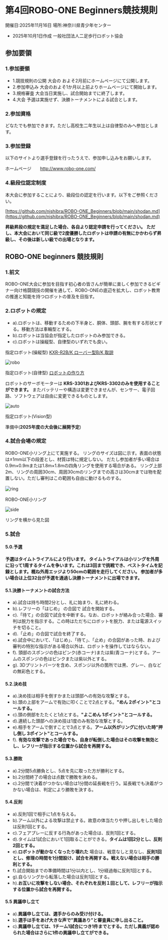 # 第4回ROBO-ONE Beginners競技規則
開催日:2025年11月16日
場所:神奈川県青少年センター

- 2025年10月1日作成
一般社団法人二足歩行ロボット協会

## 参加要領
### 1.参加要領
- 1.競技規則の公開
大会の およそ2月前にホームページにて公開します。
- 2.参加申込み
大会のおよそ1か月以上前よりホームページにて開始します。
- 3.規格審査
大会当日実施し、試合開始までに終了します。
- 4.大会
予選は実施せず、決勝トーナメントによる試合とします。

### 2.参加資格
どなたでも参加できます。ただし高校生二年生以上は自律型のみへ参加とします。

### 3.参加登録
以下のサイトより選手登録を行ったうえで、参加申し込みをお願いします。

ホームページ　　http://www.robo-one.com/

### 4.級段位認定制度
本大会に参加することにより、級段位の認定を行います。以下をご参照ください。

[https://github.com/nishibra/ROBO-ONE_Beginners/blob/main/shodan.md](https://github.com/nishibra/ROBO-ONE_Beginners/blob/main/shodan.md)

__昇級昇段の規定を満足した場合、各自より認定申請を行ってください。__
__ただし、本大会において同じ級で2度優勝したロボットは申請の有無にかかわらず昇級し、その後は新しい級での出場となります。__

## ROBO-ONE beginners 競技規則
### 1.前文
ROBO-ONE大会に参加を目指す初心者の皆さんが簡単に楽しく参加できるビギナー向け格闘競技の開催を通して、ROBO-ONEの底辺を拡大し、ロボット教育の推進と知能を持つロボットの普及を目指す。

### 2.ロボットの規定
- a).ロボットは、移動するための下半身と、胴体、頭部、腕を有する形状とする。移動方法は車輪型とする。
- b).ロボットは当協会が指定したロボットのみ参加できる。
- c).ロボットは操縦型、自律型のいずれでも良い。
   
指定ロボット(操縦型) [KXR-R2B/K ローバー型B/K 取説](https://kondo-robot.com/faq/kxr-r2b-k_manual_sample)

![robo](robo-beginner_pic/robo0.png)

指定ロボット(自律型) [ロボットの作り方](https://github.com/nishibra/ROBO-ONE_Beginners_auto)

ロボットのサーボモーターは __KRS-3301およびKRS-3302のみを使用することができます。__ またバッテリーや構造は変更できませんが、センサー、電子回路、ソフトウェアは自由に変更できるものとします。

![auto](robo-beginner_pic/auto1.png)

指定ロボット(Vision型)

準備中(__2025年度の大会後に展開予定__)

### 4.試合会場の規定
ROBO-ONE小リング上にて実施する。
リングのサイズは図に示す。表面の状態は±1mm以下の段差とし、材質は特に規定しない。
だたし参加者が多い場合は0.9m×0.9mまたは1.8m×1.8mの四角リングを使用する場合がある。
リング上部2m、リングの周囲30cm、周囲30cmのリングまでの高さは30cmまでは物を配置しない。ただし審判はこの範囲も自由に動けるものする。

![ring](robo-beginner_pic/ring.png)   　　　　　 

ROBO-ONE小リング

![side](robo-beginner_pic/side.png)

リングを横から見た図

### 5.試合
#### 5.0.予選
__予選はタイムトライアルにより行います。
タイムトライアルは小リングを外周に沿って1周するタイムを争います。これは3回まで挑戦でき、ベストタイムを記録とします。概ね外周エッジより50cmの範囲を走行してください。
参加者が多い場合は上位32台が予選を通過し決勝トーナメントに出場できます。__

#### 5.1.決勝トーナメントの試合方法
- a).試合は持ち時間2分とし、礼に始まり、礼に終わる。
- b).レフリーの「はじめ」 の合図で 試合を開始する。
- c).「待て」の合図で試合を中断する。なお、ロボットが絡み合った場合、審判は脱力を指示する。この時はただちにロボットを脱力、または電源スイッチを切ること。
- d).「止め」の合図で試合を終了する。
- e).試合中において、「はじめ」、「待て」、「止め」の合図があった時、および審判の特別な指示がある場合以外は、ロボットを操作してはならない。
- f). 頭部のスポンジの色はピンク(赤コーナ)または紫(青コーナ)とする。アームのスポンジの色はピンクまたは紫以外とする。
- g). 3Dプリントパーツを含め、スポンジ以外の箇所では黒、グレー、白などの無彩色とする。

#### 5.2.決め技
- a).決め技は相手を倒すかまたは頭部への有効な攻撃とする。
- b).頭の上部をアームで有効に叩くことで2点とする。__"めん 2ポイント"とコールする。__
- c).頭の側部をたたくと1点とする。__"よこめん 1ポイント"とコールする。__
- d).連続した頭部への決め技は1度のみ有効な攻撃とする。
- e).相手をアームで倒すことで3点とする。__アーム以外がリングに付いた時"押し倒し 3ポイント"とコールする。__
- f). __有効な攻撃であった場合でも、自身が転倒した場合はその攻撃を無効とし、レフリーが指示する位置から試合を再開する。__

#### 5.3.勝敗
- a).2分間5点勝負とし、5点を先に取った方が勝利とする。
- b).2分間終了の場合は点数で勝敗を決める。
- c).2分間で決着がつかない場合は1分間の延長戦を行う。延長戦でも決着がつかない場合は、判定により勝敗を決する。

#### 5.4.反則
- a).反則1回で相手に1点を与える。
- b).アーム以外による攻撃は禁止する。故意の体当たりや押し出しをした場合は反則1回とする。
- c).フェアプレーに反する行為があった場合は、反則1回とする。
- d).タイムは1試合において1回取ることができる。__タイムは1回2分とし、反則2回とする。__
- e).__ロボットが動かなくなったり壊れた__ 場合は、戦意なしと見なし、__反則1回とし、修理の時間を1分間設け、試合を再開する。戦えない場合は相手の勝利とする。__
- f).試合開始までの準備時間は1分以内とし、1分経過毎に反則1回とする。
- g).自らリングから転落した場合は反則1回とする。
- h).__お互いに攻撃をしない場合、それぞれを反則１回として、レフリーが指示する位置から試合を再開する。__
  
#### 5.5 異議申し立て
- a).__異議申し立ては、選手からのみ受け付ける。__
- b).__選手は手をあげ大きな声で”異議あり”と審査員に申し出ること。__
- c).__異議申し立ては、1チーム1試合につき1件までとする。ただし異義が認められた場合はさらに1件の異議申し立てができる。__
